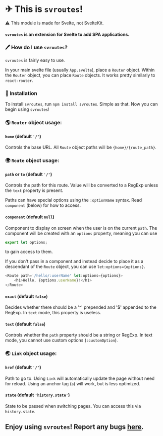 # ✈ This is `svroutes`!

⚠ This module is made for Svelte, not SvelteKit.

#### `svroutes` is an extension for Svelte to add SPA applications.

### 🖊 How do I use `svroutes`?

`svroutes` is fairly easy to use.

In your main svelte file (usually `App.svelte`), place a `Router` object. Within the `Router` object, you can place `Route` objects. It works pretty similarly to `react-router`.

### 📩 Installation

To install `svroutes`, run `npm install svroutes`.
Simple as that. Now you can begin using `svroutes`!

### 🌎 `Router` object usage:

#### `home` (default `'/'`)

Controls the base URL. All `Route` object paths will be `{home}/{route_path}`.

### 🌍 `Route` object usage:

#### `path` or `to` (default `'/'`)

Controls the path for this route. Value will be converted to a RegExp unless the `text` property is present.

Paths can have special options using the `:optionName` syntax.
Read `component` (below) for how to access.

#### `component` (default `null`)

Component to display on screen when the user is on the current `path`.
The component will be created with an `options` property, meaning you can use

```js
export let options;
```

to gain access to them.

If you don't pass in a component and instead decide to place it as a descendant of the `Route` object, you can use `let:options={options}`.

```js
<Route path='/hello/:userName' let:options={options}>
	<h1>Hello, {options.userName}!</h1>
</Route>
```

#### `exact` (default `false`)

Decides whether there should be a '^' prepended and '$' appended to the RegExp. In `text` mode, this property is useless.

#### `text` (default `false`)

Controls whether the `path` property should be a string or RegExp.
In text mode, you cannot use custom options (`:customOption`).

### 🌏 `Link` object usage:

#### `href` (default `'/'`)

Path to go to. Using `Link` will automatically update the page without need for reload. Using an anchor tag (`a`) will work, but is less optimized.

#### `state` (default `'history.state'`)

State to be passed when switching pages. You can access this via `history.state`.

## Enjoy using `svroutes`! Report any bugs [here](https://github.com/Battledash-2/svelte-router#readme).
